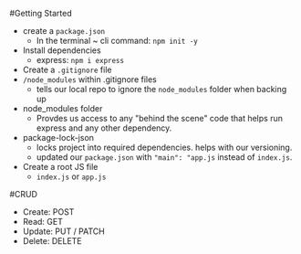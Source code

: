 #Getting Started

-   create a `package.json`
    -   In the terminal ~ cli command: `npm init -y`
-   Install dependencies
    -   express: `npm i express`
-   Create a `.gitignore` file
-   `/node_modules` within .gitignore files
    -   tells our local repo to ignore the `node_modules` folder when backing up
-   node_modules folder
    -   Provdes us access to any "behind the scene" code that helps run express and any other dependency.
-   package-lock-json
    -   locks project into required dependencies. helps with our versioning.
    -   updated our `package.json` with `"main": "app.js` instead of `index.js`.
-   Create a root JS file
    -   `index.js` or `app.js`

#CRUD

-   Create: POST
-   Read: GET
-   Update: PUT / PATCH
-   Delete: DELETE
